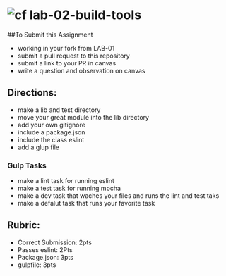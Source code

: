 ![cf](https://i.imgur.com/7v5ASc8.png) lab-02-build-tools
======

##To Submit this Assignment
  * working in your fork from LAB-01
  * submit a pull request to this repository
  * submit a link to your PR in canvas
  * write a question and observation on canvas

## Directions:
* make a lib and test directory
* move your great module into the lib directory
* add your own gitignore
* include a package.json
* include the class eslint
* add a glup file

### Gulp Tasks
* make a lint task for running eslint
* make a test task for running mocha
* make a dev task that waches your files and runs the lint and test taks
* make a defalut task that runs your favorite task

## Rubric:
* Correct Submission: 2pts
* Passes eslint: 2Pts
* Package.json: 3pts
* gulpfile: 3pts

